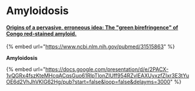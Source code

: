 # Amyloidosis

#### [Origins of a pervasive, erroneous idea: The "green birefringence" of Congo red-stained amyloid.](https://www.ncbi.nlm.nih.gov/pubmed/31515863)

{% embed url="https://www.ncbi.nlm.nih.gov/pubmed/31515863" %}

**Amyloidosis**

{% embed url="https://docs.google.com/presentation/d/e/2PACX-1vQGRx4fszKteMHcqACqsGuo61RlpTlonZIUff954RZvlEAXUyxzfZIxr3E3tYuOE6d2VhJhVKIG62Hg/pub?start=false&loop=false&delayms=3000" %}



#### 

